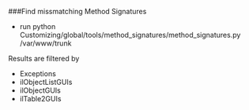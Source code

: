 ###Find missmatching Method Signatures
- run python Customizing/global/tools/method_signatures/method_signatures.py /var/www/trunk
 
 Results are filtered by
 - Exceptions
 - ilObjectListGUIs
 - ilObjectGUIs
 - ilTable2GUIs